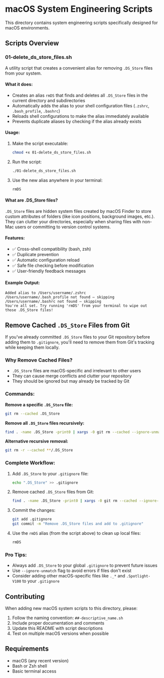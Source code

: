 # macOS System Engineering Scripts

This directory contains system engineering scripts specifically designed for macOS environments.

## Scripts Overview

### 01-delete_ds_store_files.sh

A utility script that creates a convenient alias for removing `.DS_Store` files from your system.

#### What it does:
- Creates an alias `rmDS` that finds and deletes all `.DS_Store` files in the current directory and subdirectories
- Automatically adds the alias to your shell configuration files (`.zshrc`, `.bash_profile`, `.bashrc`)
- Reloads shell configurations to make the alias immediately available
- Prevents duplicate aliases by checking if the alias already exists

#### Usage:
1. Make the script executable:
   ```bash
   chmod +x 01-delete_ds_store_files.sh
   ```

2. Run the script:
   ```bash
   ./01-delete_ds_store_files.sh
   ```

3. Use the new alias anywhere in your terminal:
   ```bash
   rmDS
   ```

#### What are .DS_Store files?
`.DS_Store` files are hidden system files created by macOS Finder to store custom attributes of folders (like icon positions, background images, etc.). They can clutter your directories, especially when sharing files with non-Mac users or committing to version control systems.

#### Features:
- ✅ Cross-shell compatibility (bash, zsh)
- ✅ Duplicate prevention
- ✅ Automatic configuration reload
- ✅ Safe file checking before modification
- ✅ User-friendly feedback messages

#### Example Output:
```
Added alias to /Users/username/.zshrc
/Users/username/.bash_profile not found — skipping
/Users/username/.bashrc not found — skipping
You're all set. Try running 'rmDS' from your terminal to wipe out those .DS_Store files!
```

## Remove Cached `.DS_Store` Files from Git

If you've already committed `.DS_Store` files to your Git repository before adding them to `.gitignore`, you'll need to remove them from Git's tracking while keeping them locally.

### Why Remove Cached Files?
- `.DS_Store` files are macOS-specific and irrelevant to other users
- They can cause merge conflicts and clutter your repository
- They should be ignored but may already be tracked by Git

### Commands:

**Remove a specific `.DS_Store` file:**
```bash
git rm --cached .DS_Store
```

**Remove all `.DS_Store` files recursively:**
```bash
find . -name .DS_Store -print0 | xargs -0 git rm --cached --ignore-unmatch
```

**Alternative recursive removal:**
```bash
git rm -r --cached **/.DS_Store
```

### Complete Workflow:
1. Add `.DS_Store` to your `.gitignore` file:
   ```bash
   echo ".DS_Store" >> .gitignore
   ```

2. Remove cached `.DS_Store` files from Git:
   ```bash
   find . -name .DS_Store -print0 | xargs -0 git rm --cached --ignore-unmatch
   ```

3. Commit the changes:
   ```bash
   git add .gitignore
   git commit -m "Remove .DS_Store files and add to .gitignore"
   ```

4. Use the `rmDS` alias (from the script above) to clean up local files:
   ```bash
   rmDS
   ```

### Pro Tips:
- Always add `.DS_Store` to your global `.gitignore` to prevent future issues
- Use `--ignore-unmatch` flag to avoid errors if files don't exist
- Consider adding other macOS-specific files like `._*` and `.Spotlight-V100` to your `.gitignore`

## Contributing

When adding new macOS system scripts to this directory, please:
1. Follow the naming convention: `##-descriptive_name.sh`
2. Include proper documentation and comments
3. Update this README with script descriptions
4. Test on multiple macOS versions when possible

## Requirements

- macOS (any recent version)
- Bash or Zsh shell
- Basic terminal access
